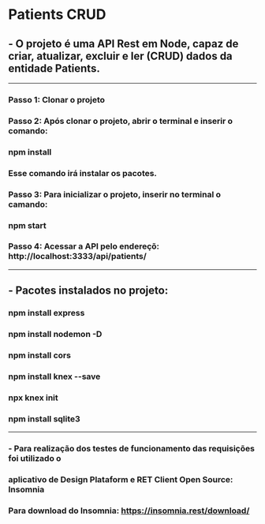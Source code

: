 # Patients CRUD

## - O projeto é uma API Rest em Node, capaz de criar, atualizar, excluir e ler (CRUD) dados da entidade Patients.
_________________________________________________________________________

### Passo 1: Clonar o projeto
### Passo 2: Após clonar o projeto, abrir o terminal e inserir o comando:
### npm install
### Esse comando irá instalar os pacotes.
### Passo 3: Para inicializar o projeto, inserir no terminal o camando:
### npm start
### Passo 4: Acessar a API pelo endereçõ: http://localhost:3333/api/patients/
_________________________________________________________________________

## - Pacotes instalados no projeto:
### npm install express
### npm install nodemon -D
### npm install cors
### npm install knex --save
### npx knex init
### npm install sqlite3

_________________________________________________________________________

### - Para realização dos testes de funcionamento das requisições foi utilizado o
###  aplicativo de Design Plataform e RET Client Open Source: Insomnia
### Para download do Insomnia: https://insomnia.rest/download/